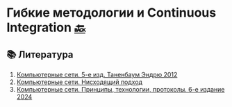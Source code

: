 # Гибкие методологии и Continuous Integration [🔙](https://github.com/motattack/mcs_24_2)

## 📚 Литература
1. [Компьютерные сети. 5-е изд. Таненбаум Эндрю 2012](https://raw.githubusercontent.com/motattack/mcs_24_2/main/net/books/%D0%9A%D0%BE%D0%BC%D0%BF%D1%8C%D1%8E%D1%82%D0%B5%D1%80%D0%BD%D1%8B%D0%B5%20%D1%81%D0%B5%D1%82%D0%B8.%205-%D0%B5%20%D0%B8%D0%B7%D0%B4.%20%D0%A2%D0%B0%D0%BD%D0%B5%D0%BD%D0%B1%D0%B0%D1%83%D0%BC%20%D0%AD%D0%BD%D0%B4%D1%80%D1%8E%20-2012.PDF)
2. [Компьютерные сети. Нисходящий подход](https://raw.githubusercontent.com/motattack/mcs_24_2/main/net/books/%D0%9A%D0%BE%D0%BC%D0%BF%D1%8C%D1%8E%D1%82%D0%B5%D1%80%D0%BD%D1%8B%D0%B5%20%D1%81%D0%B5%D1%82%D0%B8.%20%D0%9D%D0%B8%D1%81%D1%85%D0%BE%D0%B4%D1%8F%D1%89%D0%B8%D0%B9%20%D0%BF%D0%BE%D0%B4%D1%85%D0%BE%D0%B4.pdf)
3. [Компьютерные сети. Принципы, технологии, протоколы. 6-е издание 2024](https://raw.githubusercontent.com/motattack/mcs_24_2/main/net/books/%D0%9A%D0%BE%D0%BC%D0%BF%D1%8C%D1%8E%D1%82%D0%B5%D1%80%D0%BD%D1%8B%D0%B5%20%D1%81%D0%B5%D1%82%D0%B8.%20%D0%9F%D1%80%D0%B8%D0%BD%D1%86%D0%B8%D0%BF%D1%8B,%20%D1%82%D0%B5%D1%85%D0%BD%D0%BE%D0%BB%D0%BE%D0%B3%D0%B8%D0%B8,%20%D0%BF%D1%80%D0%BE%D1%82%D0%BE%D0%BA%D0%BE%D0%BB%D1%8B.%206-%D0%B5%20%D0%B8%D0%B7%D0%B4%D0%B0%D0%BD%D0%B8%D0%B5.2024.pdf)